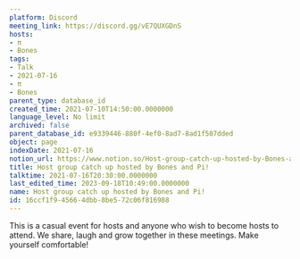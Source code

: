 ```yaml
---
platform: Discord
meeting_link: https://discord.gg/vE7QUXGDnS
hosts:
- π
- Bones
tags:
- Talk
- 2021-07-16
- π
- Bones
parent_type: database_id
created_time: 2021-07-10T14:50:00.0000000
language_level: No limit
archived: false
parent_database_id: e9339446-880f-4ef0-8ad7-8ad1f507dded
object: page
indexDate: 2021-07-16
notion_url: https://www.notion.so/Host-group-catch-up-hosted-by-Bones-and-Pi-16ccf1f945664dbb8be572c06f816988
title: Host group catch up hosted by Bones and Pi!
talktime: 2021-07-16T20:30:00.0000000
last_edited_time: 2023-09-18T10:49:00.0000000
name: Host group catch up hosted by Bones and Pi!
id: 16ccf1f9-4566-4dbb-8be5-72c06f816988
---
```


This is a casual event for hosts and anyone who wish to become hosts to attend.  We share, laugh and grow together in these meetings.  Make yourself comfortable!






